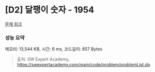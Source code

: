 # [D2] 달팽이 숫자 - 1954 

[문제 링크](https://swexpertacademy.com/main/code/problem/problemDetail.do?contestProbId=AV5PobmqAPoDFAUq) 

### 성능 요약

메모리: 13,544 KB, 시간: 6 ms, 코드길이: 857 Bytes



> 출처: SW Expert Academy, https://swexpertacademy.com/main/code/problem/problemList.do